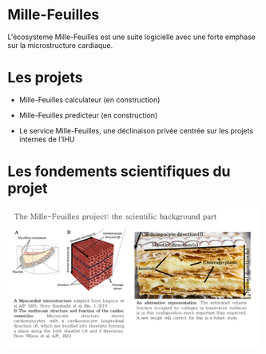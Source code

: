 # Mille-Feuilles

L'écosysteme Mille-Feuilles est une suite logicielle avec une forte emphase sur la microstructure cardiaque.

# Les projets

- Mille-Feuilles calculateur (en construction)

- Mille-Feuilles predicteur (en construction)

- Le service Mille-Feuilles, une déclinaison privée centrée sur les projets internes de l'IHU

# Les fondements scientifiques du projet

![](Figures/Diapositive2.PNG)




